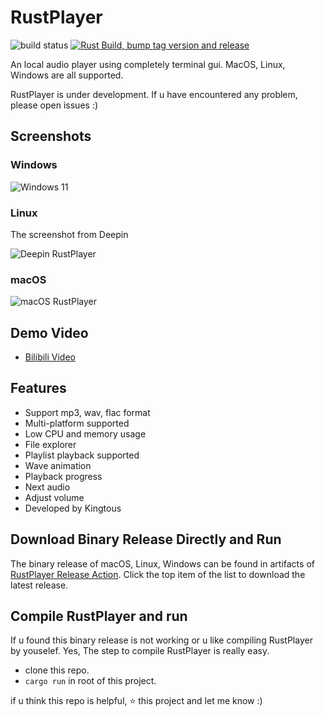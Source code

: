 # RustPlayer

![build status](https://github.com/Kingtous/RustPlayer/actions/workflows/rust.yml/badge.svg)
[![Rust Build, bump tag version and release](https://github.com/Kingtous/RustPlayer/actions/workflows/rust-release.yml/badge.svg)](https://github.com/Kingtous/RustPlayer/actions/workflows/rust-release.yml)

An local audio player using completely terminal gui. MacOS, Linux, Windows are all supported.

RustPlayer is under development. If u have encountered any problem, please open issues :)

## Screenshots

### Windows

![Windows 11](https://img.kingtous.cn/QQ%E6%88%AA%E5%9B%BE20220226203558.png)

### Linux 

The screenshot from Deepin

![Deepin RustPlayer](https://s2.loli.net/2022/03/03/YtJWvnDuV4rHs7T.png)

### macOS

![macOS RustPlayer](https://s2.loli.net/2022/03/03/Z9altpG63qk24W8.png)

## Demo Video

- [Bilibili Video](https://www.bilibili.com/video/BV1T34y1k7Xf)

## Features

- Support mp3, wav, flac format
- Multi-platform supported
- Low CPU and memory usage
- File explorer
- Playlist playback supported
- Wave animation
- Playback progress
- Next audio
- Adjust volume
- Developed by Kingtous

## Download Binary Release Directly and Run

The binary release of macOS, Linux, Windows can be found in artifacts of [RustPlayer Release Action](https://github.com/Kingtous/RustPlayer/actions/workflows/rust-release.yml). Click the top item of the list to download the latest release.

## Compile RustPlayer and run

If u found this binary release is not working or u like compiling RustPlayer by youselef. Yes, The step to compile RustPlayer is really easy.

- clone this repo.
- `cargo run` in root of this project.

if u think this repo is helpful, ⭐ this project and let me know :)
